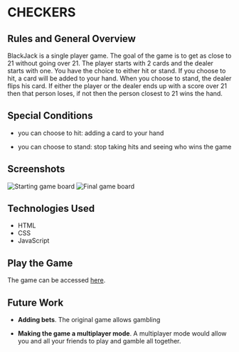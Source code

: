 # **CHECKERS**

## Rules and General Overview


BlackJack is a single player game. The goal of the game is to get as close to 21 without going over 21. The player starts with 2 cards and the dealer starts with one. You have the choice to either hit or stand. If you choose to hit, a card will be added to your hand. When you choose to stand, the dealer flips his card. If either the player or the dealer ends up with a score over 21 then that person loses, if not then the person closest to 21 wins the hand.


## Special Conditions

- you can choose to hit: adding a card to your hand

- you can choose to stand: stop taking hits and seeing who wins the game

## Screenshots

![Starting game board](img/starting.png)
![Final game board](img/ending.png)

## Technologies Used

- HTML
- CSS
- JavaScript

## Play the Game

The game can be accessed [here](https://mateasguenette.github.io/blackjackgame2/). 

## Future Work

- **Adding bets**. The original game allows gambling

- **Making the game a multiplayer mode**. A multiplayer mode would allow you and all your friends to play and gamble all  together.
